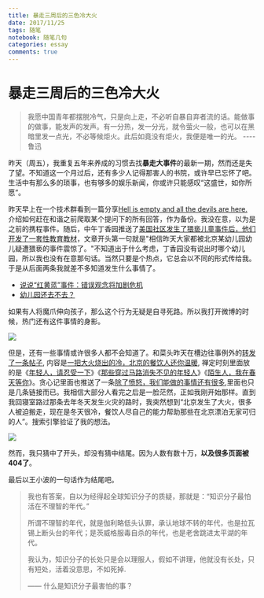```yaml
---
title: 暴走三周后的三色冷大火
date: 2017/11/25
tags: 随笔
notebook: 随笔几句
categories: essay
comments: true
---
```

# 暴走三周后的三色冷大火

> 我愿中国青年都摆脱冷气，只是向上走，不必听自暴自弃者流的话。能做事的做事，能发声的发声。有一分热，发一分光，就令萤火一般，也可以在黑暗里发一点光，不必等候炬火。此后如竟没有炬火，我便是唯一的光。 ---- 鲁迅

昨天（周五），我重复五年来养成的习惯去找**暴走大事件**的最新一期，然而还是失了望。不知道这一个月过后，还有多少人记得那害人的书院，或许早已忘怀了吧。生活中有那么多的琐事，也有够多的娱乐新闻，你或许只能感叹“这盛世，如你所愿”。

昨天早上在一个技术群看到一篇分享[Hell is empty and all the devils are here.](http://mp.weixin.qq.com/s/u7hyS9shsDdWFkNNzFpwyQ) 介绍如何赶在和谐之前爬取某个提问下的所有回答，作为备份。我没在意，以为是之前的携程事件。随后，中午丁香园推送了[美国社区发生了猥亵儿童事件后，他们开发了一套性教育教材](https://mp.weixin.qq.com/s/Aw4XLtQV0GajyXvq3velxg)，文章开头第一句就是"相信昨天大家都被北京某幼儿园幼儿疑遭猥亵的事件震惊了。"不知道出于什么考虑，丁香园没有说出时哪个幼儿园，所以我也没有在意那句话。当然只要是个热点，它总会以不同的形式传给我。于是从后面两条我就差不多知道发生什么事情了。

- [说说“红黄蓝”事件：错误观念将加剧危机](http://mp.weixin.qq.com/s/ZgniLXYChXfOeeMpgcFBdQ)
- [幼儿园还去不去？](http://mp.weixin.qq.com/s/SmNxlaWYuKCnqXX0isAUYQ)

如果有人将魔爪伸向孩子，那么这个行为无疑是自寻死路。所以我打开微博的时候，热门还有这件事情的身影。

![](http://oex750gzt.bkt.clouddn.com/17-11-25/13022660.jpg)

但是，还有一些事情或许很多人都不会知道了。和菜头昨天在槽边往事例外的[转发了一条帖子](http://mp.weixin.qq.com/s/fGQaGpmhyIBqS4Zn1Sn4lQ), 内容是[一把大火烧出的冷，北京的餐饮人还你温暖](http://mp.weixin.qq.com/s/AZ1uXj6yrt-_E5go8xuRlQ),  禅定时刻里面放的是《[年轻人，请忍受一下](http://mp.weixin.qq.com/s?__biz=MjM5MjAzODU2MA==&mid=2652780618&idx=1&sn=8392504dfe0b2d3d285a54b5e62b56e8&chksm=bd46f3858a317a932bc7dedffdc88460dd00a6671fd380fbd944cceba37989ed33104971b3aa&scene=21#wechat_redirect)》《[那些穿过马路消失不见的年轻人](http://mp.weixin.qq.com/s?__biz=MjM5MjAzODU2MA==&mid=2652781784&idx=1&sn=d13493643a775d4e2ee30c4cbb06b5f7&chksm=bd46f7178a317e01518883404512c250f8295c58b3e87e730cfc3eca677b567ed90a486b7b32&scene=21#wechat_redirect)》《[陌生人，我在春天等你](http://mp.weixin.qq.com/s?__biz=MjM5MjAzODU2MA==&mid=401734147&idx=1&sn=8c87583520c3606faa88ec67f60eb2b2&scene=21#wechat_redirect)》。贪心记里面也推送了一条[除了愤怒，我们能做的事情还有很多](http://mp.weixin.qq.com/s/D31SbA_STsZIrRr6XHigYg),里面也只是几条链接而已。我相信大部分人看完之后是一脸茫然，正如我刚开始那样。直到我回寝室路过那条去年冬天发生火灾的路时，我突然想到“北京发生了大火，很多人被迫搬走，现在是冬天很冷，餐饮人尽自己的能力帮助那些在北京漂泊无家可归的人”。搜索引擎验证了我的想法。

![](http://oex750gzt.bkt.clouddn.com/17-11-25/43487645.jpg)

然而，我只猜中了开头，却没有猜中结尾。因为人数有数十万，**以及很多页面被404了**。

最后以王小波的一句话作为结尾吧。

> 我也有答案，自以为经得起全球知识分子的质疑，那就是：“知识分子最怕活在不理智的年代。”
>
> 所谓不理智的年代，就是伽利略低头认罪，承认地球不转的年代，也是拉瓦锡上断头台的年代；是茨威格服毒自杀的年代，也是老舍跳进太平湖的年代。
>
> 我认为，知识分子的长处只是会以理服人，假如不讲理，他就没有长处，只有短处，活着没意思，不如死掉.
>
> —— 什么是知识分子最害怕的事？
